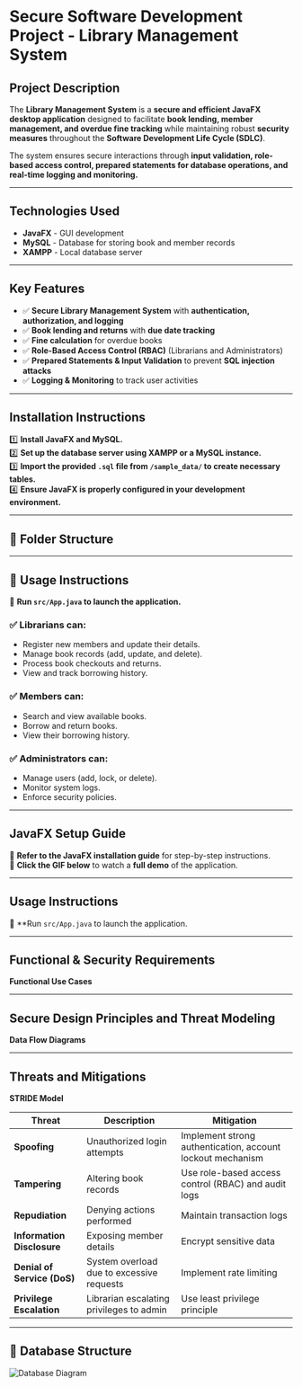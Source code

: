 # **Secure Software Development Project - Library Management System**

## **Project Description**
The **Library Management System** is a **secure and efficient JavaFX desktop application** designed to facilitate **book lending, member management, and overdue fine tracking** while maintaining robust **security measures** throughout the **Software Development Life Cycle (SDLC)**. 

The system ensures secure interactions through **input validation, role-based access control, prepared statements for database operations, and real-time logging and monitoring.**

---

## **Technologies Used**
- **JavaFX** - GUI development  
- **MySQL** - Database for storing book and member records  
- **XAMPP** - Local database server  

---

## **Key Features**
- ✅ **Secure Library Management System** with **authentication, authorization, and logging**
- ✅ **Book lending and returns** with **due date tracking**
- ✅ **Fine calculation** for overdue books  
- ✅ **Role-Based Access Control (RBAC)** (Librarians and Administrators)
- ✅ **Prepared Statements & Input Validation** to prevent **SQL injection attacks**  
- ✅ **Logging & Monitoring** to track user activities  

---
## **Installation Instructions**
1️⃣ **Install JavaFX and MySQL.**  
2️⃣ **Set up the database server using XAMPP or a MySQL instance.**  
3️⃣ **Import the provided `.sql` file from `/sample_data/` to create necessary tables.**  
4️⃣ **Ensure JavaFX is properly configured in your development environment.**  

---
## **📂 Folder Structure**

---
## 📌 Usage Instructions

📌 **Run `src/App.java` to launch the application.**

### ✅ Librarians can:
- Register new members and update their details.
- Manage book records (add, update, and delete).
- Process book checkouts and returns.
- View and track borrowing history.

### ✅ Members can:
- Search and view available books.
- Borrow and return books.
- View their borrowing history.

### ✅ Administrators can:
- Manage users (add, lock, or delete).
- Monitor system logs.
- Enforce security policies.

---
## **JavaFX Setup Guide**
📌 **Refer to the JavaFX installation guide** for step-by-step instructions.  
🎥 **Click the GIF below** to watch a **full demo** of the application.  

---

## **Usage Instructions**
📌 **Run `src/App.java` to launch the application.


---
## **Functional & Security Requirements**
**Functional Use Cases**

---
## **Secure Design Principles and Threat Modeling**
**Data Flow Diagrams**

---
## **Threats and Mitigations**
**STRIDE Model**

| Threat                 | Description                                  |Mitigation                                  |
|---------------------------|---------------------------------------------|---------------------------------------------|
| **Spoofing**              | Unauthorized login attempts  | Implement strong authentication, account lockout mechanism |
| **Tampering**             | Altering book records     | Use role-based access control (RBAC) and audit logs |
| **Repudiation**           | Denying actions performed              | Maintain transaction logs |
| **Information Disclosure**| Exposing member details     | Encrypt sensitive data |
| **Denial of Service (DoS)**| System overload due to excessive requests   | Implement rate limiting |
| **Privilege Escalation**  | Librarian escalating privileges to admin   | Use least privilege principle |
---
## **📂 Database Structure**

![Database Diagram]('./images/DatabaseDiagram.png')



